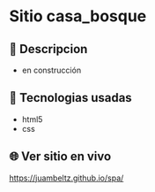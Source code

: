 # Sitio casa_bosque

## 📛 Descripcion 
- en construcción

## 🧠 Tecnologias usadas
- html5
- css

## 🌐 Ver sitio en vivo
https://juambeltz.github.io/spa/

